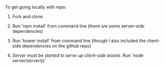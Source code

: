 To get going locally with repo:

1) Fork and clone.

2) Run 'npm install' from command line (there are some server-side dependencies)

3) Run 'bower install' from command line (though I also included the client-side dependencies on the github repo)

4) *Server must be started to serve up client-side assets*. Run 'node server/server/js' 